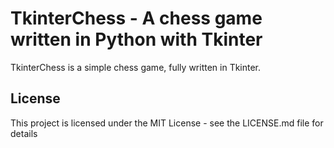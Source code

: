 # TkinterChess - A chess game written in Python with Tkinter

TkinterChess is a simple chess game, fully written in Tkinter.

## License

This project is licensed under the MIT License - see the LICENSE.md file for details
